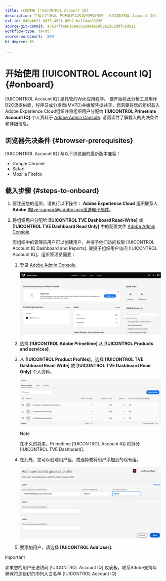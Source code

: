 ```yaml
---
title: 开始使用 [!UICONTROL Account IQ]
description: 了解入门培训、先决条件以及如何开始使用 [!UICONTROL Account IQ].
exl-id: 840ab081-0073-492f-86b2-ba174ae93256
source-git-commit: a7a37ffea0169a302890ee50b2e2202ddf58d021
workflow-type: tm+mt
source-wordcount: '209'
ht-degree: 0%

---
```


# 开始使用 [!UICONTROL Account IQ] {#onboard}

[!UICONTROL Account IQ] 是托管的Web应用程序。 要开始将此分析工具用作D2C流提供商、程序员或分发商(MVPD)并缓解凭据共享，您需要将您的组织载入Adobe Experience Cloud组织并将组织用户分配给 **[!UICONTROL Primetime Account IQ]** 个人资料于 [Adobe Admin Console](https://adminconsole.adobe.com/). 请阅读并了解载入的先决条件和详细信息。

## 浏览器先决条件 {#browser-prerequisites}

[!UICONTROL Account IQ] 与以下浏览器的最新版本兼容：

* Google Chrome
* Safari
* Mozilla Firefox

## 载入步骤 {#steps-to-onboard}

1. 要注册您的组织，请执行以下操作： **Adobe Experience Cloud** 组织联系人 **Adobe** 向tve-support@adobe.com发送电子邮件。

1. 将组织用户分配给 **[!UICONTROL TVE Dashboard Read-Write]** 或 **[!UICONTROL TVE Dashboard Read Only]** 中的配置文件 [Adobe Admin Console](https://adminconsole.adobe.com/).

   您组织中的管理员用户可以创建用户，并授予他们访问权限 [!UICONTROL Account IQ Dashboard and Reports]. 要授予组织用户访问 [!UICONTROL Account IQ]，组织管理员需要：

   1. 登录 [Adobe Admin Console](https://adminconsole.adobe.com/).


      ![](assets/admin-console.png)

   1. 选择 **[!UICONTROL Adobe Primetime]** 从 **[!UICONTROL Products and services]**.

   1. 从 **[!UICONTROL Product Profiles]**，选择 **[!UICONTROL TVE Dashboard Read-Write]** 或 **[!UICONTROL TVE Dashboard Read Only]** 个人资料。

      ![](assets/product-profiles.png)

      >[!NOTE]
      >
      >在不久的将来，Primetime [!UICONTROL Account IQ] 将拆分 [!UICONTROL TVE Dashboard].

   1. 在此处，您可以创建用户组，或选择要将用户添加到的现有组。

      ![](assets/add-users-2profile.png)

   1. 要添加用户，请选择 **[!UICONTROL Add User]**.

>[!IMPORTANT]
>
>如果您的用户无法访问 [!UICONTROL Account IQ] 仪表板，联系Adobe支持以确保将您组织的ID列入白名单 [!UICONTROL Account IQ].
